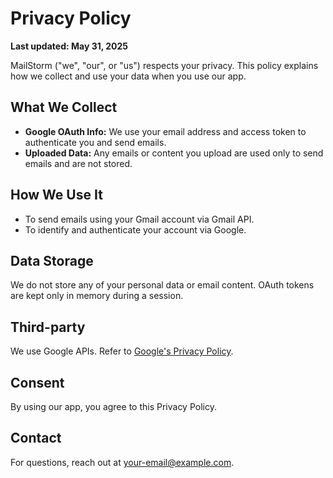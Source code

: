 # Privacy Policy

**Last updated: May 31, 2025**

MailStorm ("we", "our", or "us") respects your privacy. This policy explains how we collect and use your data when you use our app.

## What We Collect

- **Google OAuth Info:** We use your email address and access token to authenticate you and send emails.
- **Uploaded Data:** Any emails or content you upload are used only to send emails and are not stored.

## How We Use It

- To send emails using your Gmail account via Gmail API.
- To identify and authenticate your account via Google.

## Data Storage

We do not store any of your personal data or email content. OAuth tokens are kept only in memory during a session.

## Third-party

We use Google APIs. Refer to [Google's Privacy Policy](https://policies.google.com/privacy).

## Consent

By using our app, you agree to this Privacy Policy.

## Contact

For questions, reach out at your-email@example.com.
